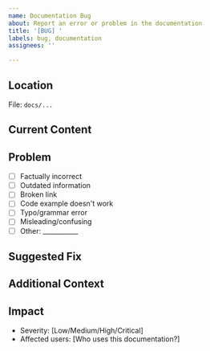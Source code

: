 ```yaml
---
name: Documentation Bug
about: Report an error or problem in the documentation
title: '[BUG] '
labels: bug, documentation
assignees: ''

---
```


## Location
<!-- Where is the error? Provide file path or URL -->
File: `docs/...`

## Current Content
<!-- Quote or describe the incorrect content -->

## Problem
<!-- What's wrong with it? -->
- [ ] Factually incorrect
- [ ] Outdated information
- [ ] Broken link
- [ ] Code example doesn't work
- [ ] Typo/grammar error
- [ ] Misleading/confusing
- [ ] Other: ___________

## Suggested Fix
<!-- How should it be corrected? -->

## Additional Context
<!-- Any other relevant information -->

## Impact
<!-- Who is affected and how severely? -->
- Severity: [Low/Medium/High/Critical]
- Affected users: [Who uses this documentation?]
